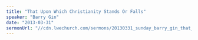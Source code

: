 ```yaml
---
title: "That Upon Which Christianity Stands Or Falls"
speaker: "Barry Gin"
date: "2013-03-31"
sermonUrl: "//cdn.lwechurch.com/sermons/20130331_sunday_barry_gin_that_upon_which_christianity_stands_or_falls.mp3"
---
```

